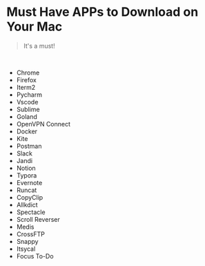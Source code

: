 # Must Have APPs to Download on Your Mac

> It's a must!

<br>

- Chrome
- Firefox
- Iterm2
- Pycharm
- Vscode
- Sublime
- Goland
- OpenVPN Connect
- Docker
- Kite
- Postman
- Slack
- Jandi
- Notion
- Typora
- Evernote
- Runcat
- CopyClip
- Allkdict
- Spectacle
- Scroll Reverser
- Medis
- CrossFTP
- Snappy
- Itsycal
- Focus To-Do


